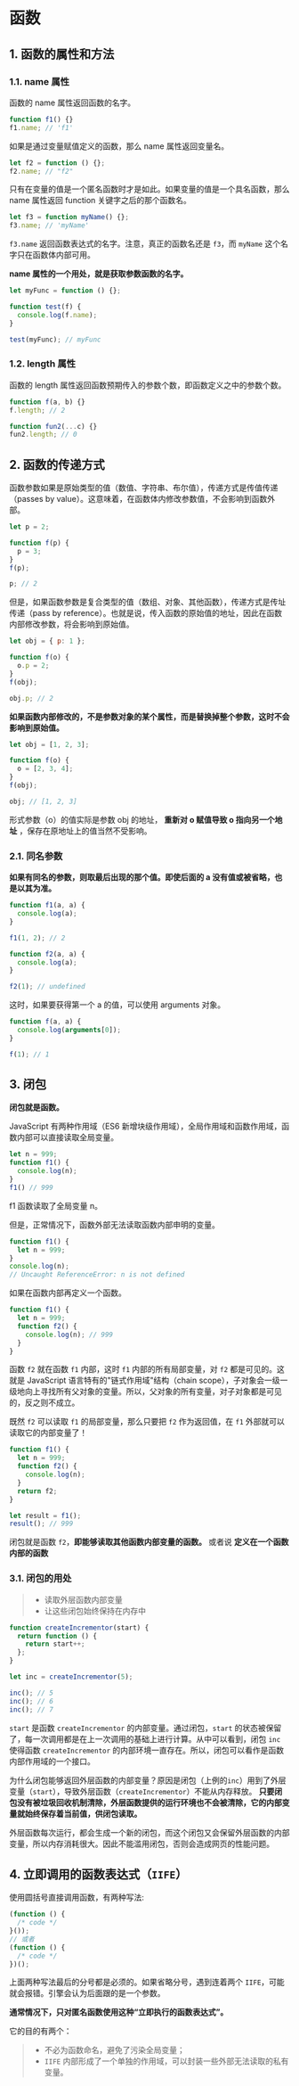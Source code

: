 # 函数

## 1. 函数的属性和方法

### 1.1. name 属性

函数的 name 属性返回函数的名字。

```javascript
function f1() {}
f1.name; // 'f1'
```

如果是通过变量赋值定义的函数，那么 name 属性返回变量名。

```javascript
let f2 = function () {};
f2.name; // "f2"
```

只有在变量的值是一个匿名函数时才是如此。如果变量的值是一个具名函数，那么 name 属性返回 function 关键字之后的那个函数名。

```javascript
let f3 = function myName() {};
f3.name; // 'myName'
```

`f3.name` 返回函数表达式的名字。注意，真正的函数名还是 `f3`，而 `myName` 这个名字只在函数体内部可用。

**name 属性的一个用处，就是获取参数函数的名字。**

```javascript
let myFunc = function () {};

function test(f) {
  console.log(f.name);
}

test(myFunc); // myFunc
```

### 1.2. length 属性

函数的 length 属性返回函数预期传入的参数个数，即函数定义之中的参数个数。

```javascript
function f(a, b) {}
f.length; // 2

function fun2(...c) {}
fun2.length; // 0
```

## 2. 函数的传递方式

函数参数如果是原始类型的值（数值、字符串、布尔值），传递方式是传值传递（passes by value）。这意味着，在函数体内修改参数值，不会影响到函数外部。

```javascript
let p = 2;

function f(p) {
  p = 3;
}
f(p);

p; // 2
```

但是，如果函数参数是复合类型的值（数组、对象、其他函数），传递方式是传址传递（pass by reference）。也就是说，传入函数的原始值的地址，因此在函数内部修改参数，将会影响到原始值。

```javascript
let obj = { p: 1 };

function f(o) {
  o.p = 2;
}
f(obj);

obj.p; // 2
```

**如果函数内部修改的，不是参数对象的某个属性，而是替换掉整个参数，这时不会影响到原始值。**

```javascript
let obj = [1, 2, 3];

function f(o) {
  o = [2, 3, 4];
}
f(obj);

obj; // [1, 2, 3]
```

形式参数（o）的值实际是参数 obj 的地址， **重新对 o 赋值导致 o 指向另一个地址** ，保存在原地址上的值当然不受影响。

### 2.1. 同名参数

**如果有同名的参数，则取最后出现的那个值。即使后面的 a 没有值或被省略，也是以其为准。**

```javascript
function f1(a, a) {
  console.log(a);
}

f1(1, 2); // 2

function f2(a, a) {
  console.log(a);
}

f2(1); // undefined
```

这时，如果要获得第一个 a 的值，可以使用 arguments 对象。

```javascript
function f(a, a) {
  console.log(arguments[0]);
}

f(1); // 1
```

## 3. 闭包

**闭包就是函数。**

JavaScript 有两种作用域（ES6 新增块级作用域），全局作用域和函数作用域，函数内部可以直接读取全局变量。

```javascript
let n = 999;
function f1() {
  console.log(n);
}
f1() // 999
```

f1 函数读取了全局变量 n。

但是，正常情况下，函数外部无法读取函数内部申明的变量。

```javascript
function f1() {
  let n = 999;
}
console.log(n);
// Uncaught ReferenceError: n is not defined
```

如果在函数内部再定义一个函数。

```javascript
function f1() {
  let n = 999;
  function f2() {
    console.log(n); // 999
  }
}
```

函数 `f2` 就在函数 `f1` 内部，这时 `f1` 内部的所有局部变量，对 `f2` 都是可见的。这就是 JavaScript 语言特有的"链式作用域"结构（chain scope），子对象会一级一级地向上寻找所有父对象的变量。所以，父对象的所有变量，对子对象都是可见的，反之则不成立。

既然 `f2` 可以读取 `f1` 的局部变量，那么只要把 `f2` 作为返回值，在 `f1` 外部就可以读取它的内部变量了！

```javascript
function f1() {
  let n = 999;
  function f2() {
    console.log(n);
  }
  return f2;
}

let result = f1();
result(); // 999
```

闭包就是函数 `f2`，**即能够读取其他函数内部变量的函数。** 或者说 **定义在一个函数内部的函数**

### 3.1. 闭包的用处

> - 读取外层函数内部变量
> - 让这些闭包始终保持在内存中

```javascript
function createIncrementor(start) {
  return function () {
    return start++;
  };
}

let inc = createIncrementor(5);

inc(); // 5
inc(); // 6
inc(); // 7
```

`start` 是函数 `createIncrementor` 的内部变量。通过闭包，`start` 的状态被保留了，每一次调用都是在上一次调用的基础上进行计算。从中可以看到，闭包 `inc` 使得函数 `createIncrementor` 的内部环境一直存在。所以，闭包可以看作是函数内部作用域的一个接口。

为什么闭包能够返回外层函数的内部变量？原因是闭包（上例的`inc`）用到了外层变量（`start`），导致外层函数（`createIncrementor`）不能从内存释放。 **只要闭包没有被垃圾回收机制清除，外层函数提供的运行环境也不会被清除，它的内部变量就始终保存着当前值，供闭包读取。**

外层函数每次运行，都会生成一个新的闭包，而这个闭包又会保留外层函数的内部变量，所以内存消耗很大。因此不能滥用闭包，否则会造成网页的性能问题。

## 4. 立即调用的函数表达式（`IIFE`）

使用圆括号直接调用函数，有两种写法:

```javascript
(function () {
  /* code */
}());
// 或者
(function () {
  /* code */
})();
```

上面两种写法最后的分号都是必须的。如果省略分号，遇到连着两个 `IIFE`，可能就会报错。引擎会认为后面跟的是一个参数。

**通常情况下，只对匿名函数使用这种“立即执行的函数表达式”。**

它的目的有两个：

> - 不必为函数命名，避免了污染全局变量；
> - `IIFE` 内部形成了一个单独的作用域，可以封装一些外部无法读取的私有变量。
